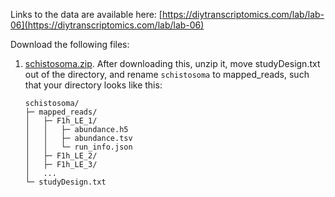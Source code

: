 Links to the data are available here: [https://diytranscriptomics.com/lab/lab-06](https://diytranscriptomics.com/lab/lab-06)

Download the following files:

1. [schistosoma.zip](https://www.dropbox.com/s/k0959o6luvda69p/schistosoma.zip?dl=0). After downloading this, unzip it, move studyDesign.txt out of the directory, and rename `schistosoma` to mapped_reads, such that your directory looks like this:
	
	```
	schistosoma/
	├─ mapped_reads/
	│   ├─ F1h_LE_1/
	│   │   ├─ abundance.h5
	│   │   ├─ abundance.tsv
	│   │   └─ run_info.json
	│   ├─ F1h_LE_2/
	│   ├─ F1h_LE_3/
	│   ...
	└─ studyDesign.txt
	```